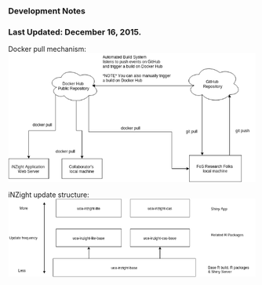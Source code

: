###  Development Notes
###
###  Last Updated: December 16, 2015.

Docker pull mechanism:
![Docker Tree](./images/build.png)

iNZight update structure:
![iNZight Tree](./images/inzight.png)



